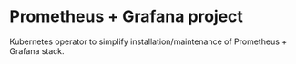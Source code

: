 # Prometheus + Grafana project
Kubernetes operator to simplify installation/maintenance of Prometheus + Grafana stack.
